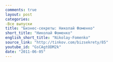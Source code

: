 ```yaml
---
comments: true
layout: post
categories:
-Все выпуски
title: "Бизнес-секреты: Николай Фоменко"
short_title: "Николай Фоменко"
english_short_title: "Nikolay-Fomenko"
source_link: "http://tinkov.com/bizsekrety/85"
youtube_id: "GsCAgtODM2k"
date: "2011-06-05"
---
```


